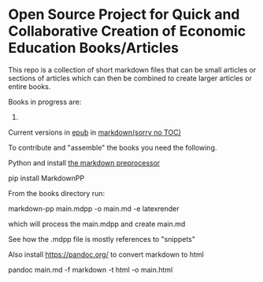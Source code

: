 # Open Source Project for Quick and Collaborative Creation of Economic Education Books/Articles

This repo is a collection of short markdown files that can be small articles or sections of articles which can then be combined to create larger articles or entire books.

Books in progress are:

1. 

Current versions in <a href="https://github.com/VitalEconomics/Book1/raw/master/books/votebesada.epub" target="_blank">epub</a> in <a href="https://github.com/VitalEconomics/Book1/blob/master/books/votebesada.md" target="_blank">markdown(sorry no TOC)</a>


To contribute and "assemble" the books you need the following.

Python and install [the markdown preprocessor](https://github.com/jreese/markdown-pp)

pip install MarkdownPP

From the books directory run:

markdown-pp main.mdpp -o main.md -e latexrender

which will process the main.mdpp and create main.md

See how the .mdpp file is mostly references to "snippets"

Also install https://pandoc.org/  to convert markdown to html

pandoc main.md -f markdown -t html -o main.html




